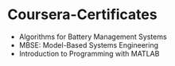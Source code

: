# Coursera-Certificates

* Algorithms for Battery Management Systems
* MBSE: Model-Based Systems Engineering
* Introduction to Programming with MATLAB
